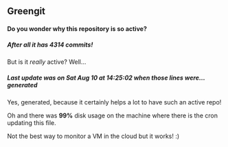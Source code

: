 ## Greengit

#### Do you wonder why this repository is so active?

##### After all it has 4314 commits!

But is it *really* active? Well...

##### Last update was on Sat Aug 10 at 14:25:02 when those lines were... generated

Yes, generated, because it certainly helps a lot to have such an active repo!

Oh and there was **99%** disk usage on the machine
where there is the cron updating this file.

Not the best way to monitor a VM in the cloud but it works! :)
